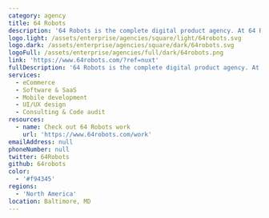 ```yaml
---
category: agency
title: 64 Robots
description: '64 Robots is the complete digital product agency. At 64 Robots, everything is personal. We pride ourselves on their unique intersection of high quality code, excellent design, and personal touch.'
logo.light: /assets/enterprise/agencies/square/light/64robots.svg
logo.dark: /assets/enterprise/agencies/square/dark/64robots.svg
logoFull: /assets/enterprise/agencies/full/dark/64robots.png
link: 'https://www.64robots.com/?ref=nuxt'
fullDescription: '64 Robots is the complete digital product agency. At 64 Robots, everything is personal. We pride ourselves on their unique intersection of high quality code, excellent design, and personal touch.'
services:
  - eCommerce
  - Software & SaaS
  - Mobile development
  - UI/UX design
  - Consulting & Code audit
resources:
  - name: Check out 64 Robots work
    url: 'https://www.64robots.com/work'
emailAddress: null
phoneNumber: null
twitter: 64Robots
github: 64robots
color:
  - '#f94345'
regions:
  - 'North America'
location: Baltimore, MD
---
```

